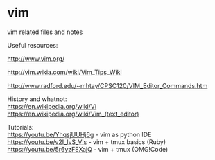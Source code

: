 # vim
vim related files and notes  
  
Useful resources:  
  
http://www.vim.org/  
  
http://vim.wikia.com/wiki/Vim_Tips_Wiki  
  
http://www.radford.edu/~mhtay/CPSC120/VIM_Editor_Commands.htm  

History and whatnot:  
https://en.wikipedia.org/wiki/Vi  
https://en.wikipedia.org/wiki/Vim_(text_editor)   
  
Tutorials:  
https://youtu.be/YhqsjUUHj6g  - vim as python IDE
https://youtu.be/v2I_lvS_Vls  - vim + tmux basics (Ruby)
https://youtu.be/5r6yzFEXajQ  - vim + tmux (OMG!Code)
